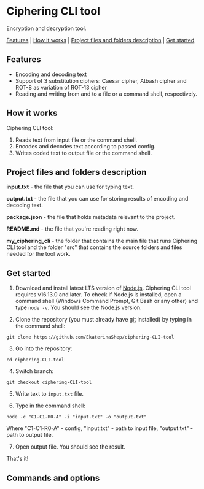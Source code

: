 # Ciphering CLI tool

Encryption and decryption tool.

[Features](#features) | [How it works](#how-it-works) | [Project files and folders description](#project-files-and-folders-description) | [Get started](#get-started)

## Features

- Encoding and decoding text
- Support of 3 substitution ciphers: Caesar cipher, Atbash cipher and ROT-8 as variation of ROT-13 cipher
- Reading and writing from and to a file or a command shell, respectively.

## How it works

Ciphering CLI tool:

1. Reads text from input file or the command shell.
2. Encodes and decodes text according to passed config.
3. Writes coded text to output file or the command shell.

## Project files and folders description

**input.txt** - the file that you can use for typing text.

**output.txt** - the file that you can use for storing results of encoding and decoding text.

**package.json** - the file that holds metadata relevant to the project.

**README.md** - the file that you're reading right now.

**my_ciphering_cli** - the folder that contains the main file that runs Ciphering CLI tool and the folder "src" that contains the source folders and files needed for the tool work.

## Get started

1. Download and install latest LTS version of [Node.js](https://nodejs.org/en/). Ciphering CLI tool requires v16.13.0 and later. To check if Node.js is installed, open a command shell (Windows Command Prompt, Git Bash or any other) and type `node -v`. You should see the Node.js version.

2. Clone the repository (you must already have [git](https://git-scm.com/downloads) installed) by typing in the command shell:

`git clone https://github.com/EkaterinaShep/ciphering-CLI-tool`

3. Go into the repository:

`cd ciphering-CLI-tool`

4. Switch branch:

`git checkout ciphering-CLI-tool`

5. Write text to `input.txt` file.

6. Type in the command shell:

`node -c "C1-C1-R0-A" -i "input.txt" -o "output.txt"`

Where "C1-C1-R0-A" - config, "input.txt" - path to input file, "output.txt" - path to output file.

7. Open output file. You should see the result.

That's it!

## Commands and options
